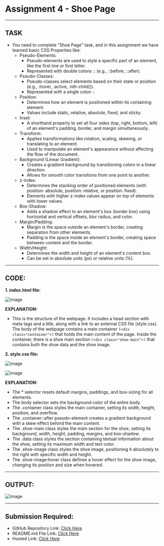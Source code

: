# Assignment 4 - Shoe Page
---
## TASK 
- You need to complete "Shoe Page" task, and in this assignment we have learned basic CSS Properties like:
  - Pseudo-Elements:
    - Pseudo-elements are used to style a specific part of an element, like the first line or first letter.
    - Represented with double colons :: (e.g., ::before, ::after).
  - Pseudo-Classes:
    - Pseudo-classes select elements based on their state or position (e.g., :hover, :active, :nth-child()).
    - Represented with a single colon :.
  - Position:
    - Determines how an element is positioned within its containing element.
    - Values include static, relative, absolute, fixed, and sticky.
  - Inset:
    - A shorthand property to set all four sides (top, right, bottom, left) of an element's padding, border, and margin simultaneously.
  - Transform:
    - Applies transformations like rotation, scaling, skewing, or translating to an element.
    - Used to manipulate an element's appearance without affecting the flow of the document.
  - Background (Linear Gradient):
    - Creates a gradient background by transitioning colors in a linear direction.
    - Allows for smooth color transitions from one point to another.
  - z-index:
    - Determines the stacking order of positioned elements (with position: absolute, position: relative, or position: fixed).
    - Elements with higher z-index values appear on top of elements with lower values.
  - Box-Shadow:
    - Adds a shadow effect to an element's box (border box) using horizontal and vertical offsets, blur radius, and color.
  - Margin/Padding:
    - Margin is the space outside an element's border, creating separation from other elements.
    - Padding is the space inside an element's border, creating space between content and the border.
  - Width/Height:
    - Determines the width and height of an element's content box.
    - Can be set in absolute units (px) or relative units (%).
---
## CODE:

**1. index.html file:**

![image](https://github.com/Abhishek-Sharma-007/Geekster_Assignments/assets/84591804/77f905aa-0554-41e9-80a7-1a18f00f6ed4)

**EXPLANATION:**
- This is the structure of the webpage. It includes a head section with meta tags and a title, along with a link to an external CSS file (style.css). The body of the webpage contains a main container `(<div class="container">)` that holds the main content of the page. Inside the container, there is a shoe main section `(<div class="shoe-main">)` that contains both the shoe data and the shoe image.

**2. style.css file:**

![image](https://github.com/Abhishek-Sharma-007/Geekster_Assignments/assets/84591804/65bd6e39-efbe-4d25-a189-ba3de2ffc20b)

![image](https://github.com/Abhishek-Sharma-007/Geekster_Assignments/assets/84591804/b5010458-40c3-4fa7-aa5d-d78846965187)

**EXPLANATION:**
- The * selector resets default margins, paddings, and box-sizing for all elements.
- The body selector sets the background color of the entire body.
- The .container class styles the main container, setting its width, height, position, and overflow.
- The .container::after pseudo-element creates a gradient background with a skew effect behind the main content.
- The .shoe-main class styles the main section for the shoe, setting its background, width, height, padding, margins, and box-shadow.
- The .data class styles the section containing textual information about the shoe, setting its maximum width and text color.
- The .shoe-image class styles the shoe image, positioning it absolutely to the right with specific width and height.
- The .shoe-image:hover class defines a hover effect for the shoe image, changing its position and size when hovered.
---
## OUTPUT:

![image](https://github.com/Abhishek-Sharma-007/Geekster_Assignments/assets/84591804/fe9efeef-effa-4d44-b362-3c9386abdcdf)

---
## Submission Required:
- GitHub Repository Link: [Click Here](https://github.com/Abhishek-Sharma-007/Geekster_Assignments/tree/master/29_Assignment%20_4%20-Shoe_Page)
- README.md File Link: [Click Here](https://github.com/Abhishek-Sharma-007/Geekster_Assignments/blob/master/28_Assignment_3-Nutrition_Label/README.md)
- Hosted Link: [Click Here](https://abhishek-sharma-007.github.io/Geekster_Assignments/29_Assignment%20_4%20-Shoe_Page/index.html)
